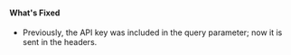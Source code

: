 #### What's Fixed
- Previously, the API key was included in the query parameter; now it is sent in the headers.
